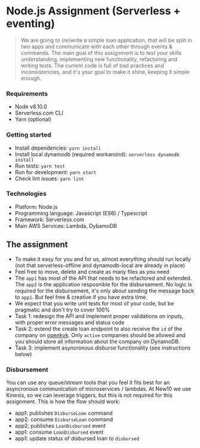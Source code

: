 # Node.js Assignment (Serverless + eventing)

> We are going to (re)write a simple loan application, that will be split in two apps and communicate with each other through events & commands. The main goal of this assignment is to test your skills understanding, implementing new functionality, refactoring and writing tests. The current code is full of bad practices and inconsistencies, and it's your goal to make it shine, keeping it simple enough.

### Requirements

-   Node v8.10.0
-   Serverless.com CLI
-   Yarn (optional)

### Getting started

-   Install dependencies: `yarn install`
-   Install local dynamodb (required workaroind): `serverless dynamodb install`
-   Run tests: `yarn test`
-   Run for development: `yarn start`
-   Check lint issues: `yarn lint`

### Technologies

-   Platform: Node.js
-   Programming language: Javascript (ES6) / Typescript
-   Framework: Serverless.com
-   Main AWS Services: Lambda, DybamoDB

## The assignment

-   To make it easy for you and for us, almost everything should run locally (not that serverless-offline and dynamodb-local are already in place)
-   Feel free to move, delete and create as many files as you need
-   The `app1` has most of the API that needs to be refactored and extended. The `app2` is the application resposnible for the disbursement. No logic is required for the disbursement, it's only about sending the message back to `app1`. But feel free & creative if you have extra time.
-   We expect that you write unit tests for most of your code, but be pragmatic and don't try to cover 100%
-   Task 1: redesign the API and implement proper validations on inputs, with proper error messages and status code
-   Task 2: extend the create loan endpoint to also receive the `id` of the company on [openkvk](https://overheid.io/documentatie/openkvk). Only `active` companies should be allowed and you should store all information about the company on DynamoDB.
-   Task 3: implement asyncronous disburse functionality (see instructions below)

### Disbursement

You can use any queue/stream tools that you feel it fits best for an asyncronous communication of microservices / lambdas. At New10 we use Kinesis, so we can leverage triggers, but this is not required for this assignment.
This is how the flow should work:

-   app1: publishes `DisburseLoan` command
-   app2: consume `DisburseLoan` command
-   app2: publishes `LoanDisbursed` event
-   app1: consume `LoanDisbursed` event
-   app1: update status of disbursed loan to `disbursed`
